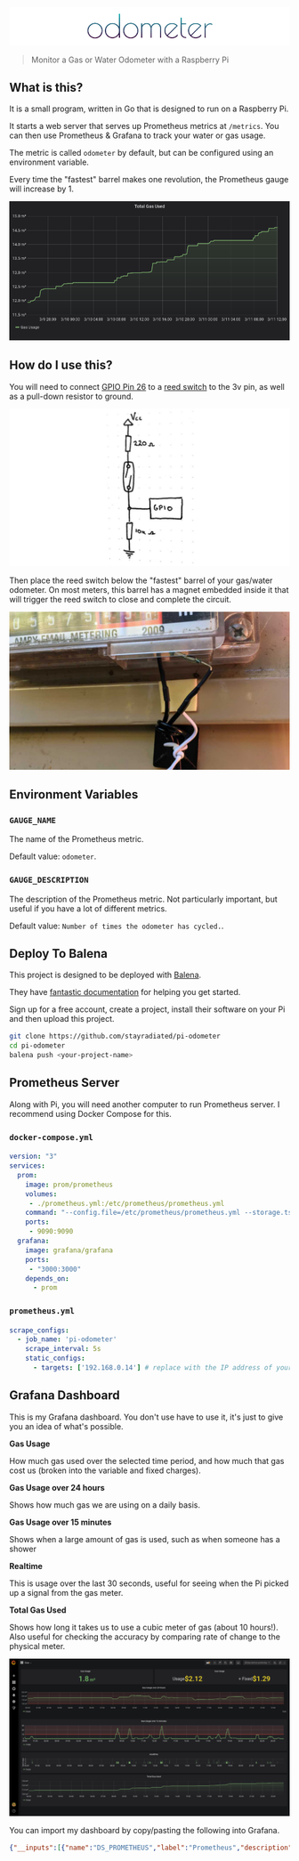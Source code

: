![Odometer](./assets/odometer.png)

> Monitor a Gas or Water Odometer with a Raspberry Pi

## What is this?

It is a small program, written in Go that is designed to run on a Raspberry Pi.

It starts a web server that serves up Prometheus metrics at `/metrics`. You can
then use Prometheus & Grafana to track your water or gas usage.

The metric is called `odometer` by default, but can be configured using
an environment variable.

Every time the "fastest" barrel makes one revolution, the Prometheus gauge will
increase by 1.

![Grafana Dashboard](./assets/grafana.jpg)

## How do I use this?

You will need to connect [GPIO Pin 26](https://pinout.xyz/pinout/pin37_gpio26)
to a [reed switch](https://en.wikipedia.org/wiki/Reed_switch) to the 3v pin, as
well as a pull-down resistor to ground.

![circuit sketch](./assets/sketch.jpg)

Then place the reed switch below the "fastest" barrel of your gas/water
odometer. On most meters, this barrel has a magnet embedded inside it that will
trigger the reed switch to close and complete the circuit.

![Reed Switch](./assets/reed_switch.jpg)

## Environment Variables

### `GAUGE_NAME`

The name of the Prometheus metric.

Default value: `odometer`.

### `GAUGE_DESCRIPTION`

The description of the Prometheus metric. Not particularly important, but
useful if you have a lot of different metrics. 

Default value: `Number of times the odometer has cycled.`.

## Deploy To Balena

This project is designed to be deployed with [Balena](http://balena.io/).

They have [fantastic
documentation](https://www.balena.io/docs/learn/getting-started/raspberry-pi2/go/)
for helping you get started.

Sign up for a free account, create a project, install their software on your Pi
and then upload this project.

```bash
git clone https://github.com/stayradiated/pi-odometer
cd pi-odometer
balena push <your-project-name>
```

## Prometheus Server

Along with Pi, you will need another computer to run Prometheus server. I
recommend using Docker Compose for this.

### `docker-compose.yml`

```yaml
version: "3"
services:
  prom:
    image: prom/prometheus
    volumes:
     - ./prometheus.yml:/etc/prometheus/prometheus.yml
    command: "--config.file=/etc/prometheus/prometheus.yml --storage.tsdb.path=/prometheus"
    ports:
     - 9090:9090
  grafana:
    image: grafana/grafana
    ports:
     - "3000:3000"
    depends_on:
      - prom
```

### `prometheus.yml`

```yaml
scrape_configs:
  - job_name: 'pi-odometer'
    scrape_interval: 5s
    static_configs:
      - targets: ['192.168.0.14'] # replace with the IP address of your Pi
```

## Grafana Dashboard

This is my Grafana dashboard. You don't use have to use it, it's just to give
you an idea of what's possible.

**Gas Usage**

How much gas used over the selected time period, and how much that gas cost us
(broken into the variable and fixed charges).

**Gas Usage over 24 hours**

Shows how much gas we are using on a daily basis. 

**Gas Usage over 15 minutes**

Shows when a large amount of gas is used, such as when someone has a shower

**Realtime**

This is usage over the last 30 seconds, useful for seeing when the Pi picked up
a signal from the gas meter.

**Total Gas Used**

Shows how long it takes us to use a cubic meter of gas (about 10 hours!). Also
useful for checking the accuracy by comparing rate of change to the physical
meter.

![Grafana Dashboard](./assets/dashboard.jpg)

You can import my dashboard by copy/pasting the following into Grafana.

```json
{"__inputs":[{"name":"DS_PROMETHEUS","label":"Prometheus","description":"","type":"datasource","pluginId":"prometheus","pluginName":"Prometheus"}],"__requires":[{"type":"grafana","id":"grafana","name":"Grafana","version":"6.6.0"},{"type":"panel","id":"graph","name":"Graph","version":""},{"type":"datasource","id":"prometheus","name":"Prometheus","version":"1.0.0"},{"type":"panel","id":"stat","name":"Stat","version":""}],"annotations":{"list":[{"builtIn":1,"datasource":"-- Grafana --","enable":true,"hide":true,"iconColor":"rgba(0, 211, 255, 1)","name":"Annotations & Alerts","type":"dashboard"}]},"editable":true,"gnetId":null,"graphTooltip":0,"id":null,"links":[],"panels":[{"cacheTimeout":null,"datasource":"${DS_PROMETHEUS}","gridPos":{"h":3,"w":12,"x":0,"y":0},"id":8,"links":[],"options":{"colorMode":"value","fieldOptions":{"calcs":["delta"],"defaults":{"mappings":[{"id":0,"op":"=","text":"N/A","type":1,"value":"null"}],"max":100,"min":0,"nullValueMode":"connected","thresholds":{"mode":"absolute","steps":[{"color":"green","value":null},{"color":"red","value":80}]},"title":"","unit":"m3"},"overrides":[],"values":false},"graphMode":"none","justifyMode":"center","orientation":"auto"},"pluginVersion":"6.6.0","targets":[{"expr":"gas_usage / 100","refId":"A"}],"timeFrom":null,"timeShift":null,"title":"Gas Usage","type":"stat"},{"cacheTimeout":null,"datasource":"${DS_PROMETHEUS}","gridPos":{"h":3,"w":12,"x":12,"y":0},"id":11,"links":[],"options":{"colorMode":"value","fieldOptions":{"calcs":["delta"],"defaults":{"decimals":2,"mappings":[{"id":0,"op":"=","text":"N/A","type":1,"value":"null"}],"nullValueMode":"connected","thresholds":{"mode":"absolute","steps":[{"color":"yellow","value":null}]},"title":"","unit":"currencyUSD"},"overrides":[],"values":false},"graphMode":"none","justifyMode":"center","orientation":"auto"},"pluginVersion":"6.6.0","targets":[{"expr":"((gas_usage / 100) * 10.672 * (9.836 / 100)) * 1.15","legendFormat":"Usage","refId":"A"},{"expr":"day_of_month() * ((109.842 + 2) / 100) * 1.15","legendFormat":"+ Fixed","refId":"B"}],"timeFrom":null,"timeShift":null,"title":"Gas Usage","type":"stat"},{"aliasColors":{"Cost":"rgba(255, 152, 48, 0)","Usage":"#7eb26d"},"bars":false,"dashLength":10,"dashes":false,"datasource":"${DS_PROMETHEUS}","fill":2,"fillGradient":2,"gridPos":{"h":6,"w":24,"x":0,"y":3},"hiddenSeries":false,"id":15,"legend":{"avg":false,"current":false,"max":false,"min":false,"show":true,"total":false,"values":false},"lines":true,"linewidth":2,"nullPointMode":"null","options":{"dataLinks":[]},"percentage":false,"pointradius":2,"points":false,"renderer":"flot","seriesOverrides":[{"alias":"Cost","yaxis":2}],"spaceLength":10,"stack":false,"steppedLine":false,"targets":[{"expr":"increase(gas_usage[24h]) / 100","instant":false,"legendFormat":"Usage","refId":"A"},{"expr":"((increase(gas_usage[24h]) / 100) * 10.672 * (9.836 / 100)) * 1.15","legendFormat":"Cost","refId":"B"}],"thresholds":[{"colorMode":"critical","fill":true,"line":true,"op":"gt","value":1,"yaxis":"left"}],"timeFrom":null,"timeRegions":[],"timeShift":null,"title":"Gas Usage over 24 Hours","tooltip":{"shared":true,"sort":0,"value_type":"individual"},"transparent":true,"type":"graph","xaxis":{"buckets":null,"mode":"time","name":null,"show":true,"values":[]},"yaxes":[{"format":"m3","label":null,"logBase":1,"max":null,"min":"0.75","show":true},{"format":"currencyUSD","label":null,"logBase":1,"max":null,"min":null,"show":false}],"yaxis":{"align":false,"alignLevel":null}},{"aliasColors":{},"bars":false,"dashLength":10,"dashes":false,"datasource":"${DS_PROMETHEUS}","fill":2,"fillGradient":2,"gridPos":{"h":6,"w":24,"x":0,"y":9},"hiddenSeries":false,"id":10,"legend":{"avg":false,"current":false,"max":false,"min":false,"show":true,"total":false,"values":false},"lines":true,"linewidth":2,"nullPointMode":"null","options":{"dataLinks":[]},"percentage":false,"pointradius":2,"points":false,"renderer":"flot","seriesOverrides":[],"spaceLength":10,"stack":false,"steppedLine":false,"targets":[{"expr":"increase(gas_usage[15m])","legendFormat":"Usage","refId":"A"}],"thresholds":[{"colorMode":"critical","fill":true,"line":true,"op":"gt","value":10,"yaxis":"left"}],"timeFrom":null,"timeRegions":[],"timeShift":null,"title":"Gas Usage over 15 minutes","tooltip":{"shared":true,"sort":0,"value_type":"individual"},"type":"graph","xaxis":{"buckets":null,"mode":"time","name":null,"show":true,"values":[]},"yaxes":[{"format":"short","label":null,"logBase":1,"max":null,"min":null,"show":true},{"format":"short","label":null,"logBase":1,"max":null,"min":null,"show":true}],"yaxis":{"align":false,"alignLevel":null}},{"aliasColors":{},"bars":false,"dashLength":10,"dashes":false,"datasource":"${DS_PROMETHEUS}","fill":10,"fillGradient":0,"gridPos":{"h":4,"w":24,"x":0,"y":15},"hiddenSeries":false,"id":2,"legend":{"avg":false,"current":false,"max":false,"min":false,"show":true,"total":false,"values":false},"lines":true,"linewidth":0,"nullPointMode":"null","options":{"dataLinks":[]},"percentage":false,"pointradius":2,"points":false,"renderer":"flot","seriesOverrides":[],"spaceLength":10,"stack":false,"steppedLine":true,"targets":[{"expr":"increase(gas_usage[30s])","legendFormat":"Usage","refId":"A"}],"thresholds":[],"timeFrom":null,"timeRegions":[],"timeShift":null,"title":"Realtime","tooltip":{"shared":true,"sort":0,"value_type":"individual"},"type":"graph","xaxis":{"buckets":null,"mode":"time","name":null,"show":true,"values":[]},"yaxes":[{"decimals":0,"format":"short","label":"Gas Usage","logBase":1,"max":null,"min":null,"show":true},{"format":"dateTimeAsIso","label":null,"logBase":1,"max":null,"min":null,"show":true}],"yaxis":{"align":false,"alignLevel":null}},{"aliasColors":{},"bars":false,"dashLength":10,"dashes":false,"datasource":"${DS_PROMETHEUS}","fill":4,"fillGradient":2,"gridPos":{"h":6,"w":24,"x":0,"y":19},"hiddenSeries":false,"id":4,"legend":{"avg":false,"current":false,"max":false,"min":false,"show":true,"total":false,"values":false},"lines":true,"linewidth":2,"nullPointMode":"null","options":{"dataLinks":[]},"percentage":false,"pointradius":2,"points":false,"renderer":"flot","seriesOverrides":[],"spaceLength":10,"stack":false,"steppedLine":false,"targets":[{"expr":"gas_usage / 100","intervalFactor":1,"legendFormat":"Usage","refId":"A"}],"thresholds":[],"timeFrom":null,"timeRegions":[],"timeShift":null,"title":"Total Gas Used","tooltip":{"shared":true,"sort":0,"value_type":"individual"},"type":"graph","xaxis":{"buckets":null,"mode":"time","name":null,"show":true,"values":[]},"yaxes":[{"decimals":null,"format":"m3","label":null,"logBase":1,"max":null,"min":null,"show":true},{"format":"currencyUSD","label":"","logBase":1,"max":null,"min":null,"show":false}],"yaxis":{"align":false,"alignLevel":null}}],"refresh":false,"schemaVersion":22,"style":"dark","tags":[],"templating":{"list":[]},"time":{"from":"now-2d/d","to":"now-2d/d"},"timepicker":{"refresh_intervals":["5s","10s","30s","1m","5m","15m","30m","1h","2h","1d"]},"timezone":"","title":"Gas","uid":"4HXnmuQZk","version":21}
```
